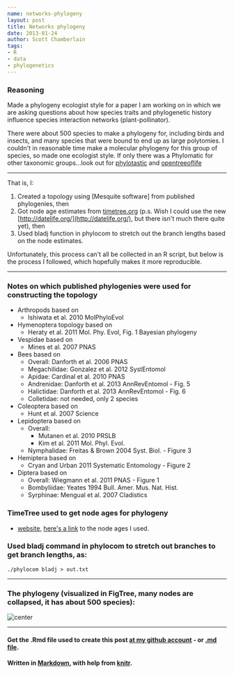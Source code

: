 ```yaml
---
name: networks-phylogeny
layout: post
title: Networks phylogeny
date: 2013-01-24
author: Scott Chamberlain
tags: 
- R
- data
- phylogenetics
---
```


### Reasoning
Made a phylogeny ecologist style for a paper I am working on in which we are asking questions about how species traits and phylogenetic history influence species interaction networks (plant-pollinator). 

There were about 500 species to make a phylogeny for, including birds and insects, and many species that were bound to end up as large polytomies. I couldn't in reasonable time make a molecular phylogeny for this group of species, so made one ecologist style. If only there was a Phylomatic for other taxonomic groups...look out for [phylotastic](http://phylotastic.org/) and [opentreeoflife](http://opentreeoflife.org/)

***************
That is, I: 

1. Created a topology using [Mesquite software] from published phylogenies, then
2. Got node age estimates from [timetree.org](http://timetree.org/) (p.s. Wish I could use the new [http://datelife.org/](http://datelife.org/), but there isn't much there quite yet), then
3. Used bladj function in phylocom to stretch out the branch lengths based on the node estimates.

Unfortunately, this process can't all be collected in an R script, but below is the process I followed, which hopefully makes it more reproducible.

***************

### Notes on which published phylogenies were used for constructing the topology
+ Arthropods based on 
	+ Ishiwata et al. 2010 MolPhyloEvol
+ Hymenoptera topology based on
	+ Heraty et al. 2011 Mol. Phy. Evol, Fig. 1 Bayesian phylogeny
+ Vespidae based on
	+ Mines et al. 2007 PNAS
+ Bees based on 
	+ Overall: Danforth et al. 2006 PNAS
	+ Megachilidae: Gonzalez et al. 2012 SystEntomol
	+ Apidae: Cardinal et al. 2010 PNAS
	+ Andrenidae: Danforth et al. 2013 AnnRevEntomol - Fig. 5
	+ Halictidae: Danforth et al. 2013 AnnRevEntomol - Fig. 6
	+ Colletidae: not needed, only 2 species
+ Coleoptera based on 
	+ Hunt et al. 2007 Science
+ Lepidoptera based on
	+ Overall: 
		+ Mutanen et al. 2010 PRSLB
		+ Kim et al. 2011 Mol. Phyl. Evol. 
	+ Nymphalidae: Freitas & Brown 2004 Syst. Biol. - Figure 3
+ Hemiptera based on
	+ Cryan and Urban 2011 Systematic Entomology - Figure 2
+ Diptera based on
	+ Overall: Wiegmann et al. 2011 PNAS - Figure 1
	+ Bombyliidae: Yeates 1994 Bull. Amer. Mus. Nat. Hist.
	+ Syrphinae: Mengual et al. 2007 Cladistics

### TimeTree used to get node ages for phylogeny
+ [website](http://timetree.org/), [here's a link](https://raw.github.com/SChamberlain/scott/gh-pages/data/nodeages.csv) to the node ages I used.

### Used bladj command in phylocom to stretch out branches to get branch lengths, as:
`./phylocom bladj > out.txt`

***************

### The phylogeny (visualized in FigTree, many nodes are collapsed, it has about 500 species):

![center](https://raw.github.com/SChamberlain/scott/gh-pages/img/phylogeny.png)

*********
#### Get the .Rmd file used to create this post [at my github account](https://github.com/SChamberlain/scott/blob/gh-pages/_drafts/2013-01-24-networks-phylogeny.Rmd) - or [.md file](https://github.com/SChamberlain/scott/blob/gh-pages/_posts/2013-01-24-networks-phylogeny.md).

#### Written in [Markdown](http://daringfireball.net/projects/markdown/), with help from [knitr](http://yihui.name/knitr/).